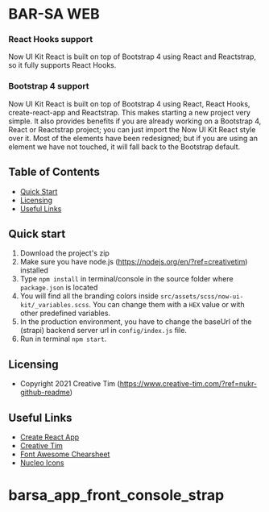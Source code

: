 # BAR-SA WEB

### React Hooks support

Now UI Kit React is built on top of Bootstrap 4 using React and Reactstrap, so it fully supports React Hooks.


### Bootstrap 4 support

Now UI Kit React is built on top of Bootstrap 4 using React, React Hooks, create-react-app and Reactstrap. This makes starting a new project very simple. It also provides benefits if you are already working on a Bootstrap 4, React or Reactstrap project; you can just import the Now UI Kit React style over it. Most of the elements have been redesigned; but if you are using an element we have not touched, it will fall back to the Bootstrap default.


## Table of Contents

* [Quick Start](#quick-start)
* [Licensing](#licensing)
* [Useful Links](#useful-links)


## Quick start

1.  Download the project's zip
2.  Make sure you have node.js (<https://nodejs.org/en/?ref=creativetim>) installed
3.  Type `npm install` in terminal/console in the source folder where `package.json` is located
4.  You will find all the branding colors inside `src/assets/scss/now-ui-kit/_variables.scss`. You can change them with a `HEX` value or with other predefined variables.
5.  In the production environment, you have to change the baseUrl of the (strapi) backend server url in `config/index.js` file.
6.  Run in terminal `npm start`.

## Licensing

- Copyright 2021 Creative Tim (https://www.creative-tim.com/?ref=nukr-github-readme)

[LICENSE]: ./LICENSE.md

## Useful Links

- [Create React App](https://create-react-app.dev/docs/available-scripts/)
- [Creative Tim](https://www.creative-tim.com)
- [Font Awesome Chearsheet](https://fontawesome.com/v4.7/cheatsheet/)
- [Nucleo Icons](https://demos.creative-tim.com/now-ui-kit-react/#/nucleo-icons)
# barsa_app_front_console_strap
